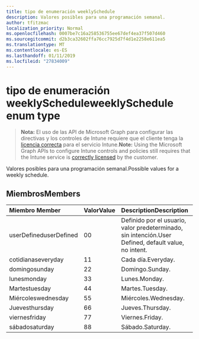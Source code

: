 ```yaml
---
title: tipo de enumeración weeklySchedule
description: Valores posibles para una programación semanal.
author: tfitzmac
localization_priority: Normal
ms.openlocfilehash: 0007be7c16a258536755ee67def4ea37f507d460
ms.sourcegitcommit: d2b3ca32602ffa76cc7925d7f4d1e2258e611ea5
ms.translationtype: MT
ms.contentlocale: es-ES
ms.lasthandoff: 01/11/2019
ms.locfileid: "27834009"
---
```

# <a name="weeklyschedule-enum-type"></a><span data-ttu-id="2c646-103">tipo de enumeración weeklySchedule</span><span class="sxs-lookup"><span data-stu-id="2c646-103">weeklySchedule enum type</span></span>

> <span data-ttu-id="2c646-104">**Nota:** El uso de las API de Microsoft Graph para configurar las directivas y los controles de Intune requiere que el cliente tenga la [licencia correcta](https://go.microsoft.com/fwlink/?linkid=839381) para el servicio Intune.</span><span class="sxs-lookup"><span data-stu-id="2c646-104">**Note:** Using the Microsoft Graph APIs to configure Intune controls and policies still requires that the Intune service is [correctly licensed](https://go.microsoft.com/fwlink/?linkid=839381) by the customer.</span></span>

<span data-ttu-id="2c646-105">Valores posibles para una programación semanal.</span><span class="sxs-lookup"><span data-stu-id="2c646-105">Possible values for a weekly schedule.</span></span>
## <a name="members"></a><span data-ttu-id="2c646-106">Miembros</span><span class="sxs-lookup"><span data-stu-id="2c646-106">Members</span></span>
|<span data-ttu-id="2c646-107">Miembro	</span><span class="sxs-lookup"><span data-stu-id="2c646-107">Member</span></span>|<span data-ttu-id="2c646-108">Valor</span><span class="sxs-lookup"><span data-stu-id="2c646-108">Value</span></span>|<span data-ttu-id="2c646-109">Description</span><span class="sxs-lookup"><span data-stu-id="2c646-109">Description</span></span>|
|:---|:---|:---|
|<span data-ttu-id="2c646-110">userDefined</span><span class="sxs-lookup"><span data-stu-id="2c646-110">userDefined</span></span>|<span data-ttu-id="2c646-111">0</span><span class="sxs-lookup"><span data-stu-id="2c646-111">0</span></span>|<span data-ttu-id="2c646-112">Definido por el usuario, valor predeterminado, sin intención.</span><span class="sxs-lookup"><span data-stu-id="2c646-112">User Defined, default value, no intent.</span></span>|
|<span data-ttu-id="2c646-113">cotidianas</span><span class="sxs-lookup"><span data-stu-id="2c646-113">everyday</span></span>|<span data-ttu-id="2c646-114">1</span><span class="sxs-lookup"><span data-stu-id="2c646-114">1</span></span>|<span data-ttu-id="2c646-115">Cada día.</span><span class="sxs-lookup"><span data-stu-id="2c646-115">Everyday.</span></span>|
|<span data-ttu-id="2c646-116">domingo</span><span class="sxs-lookup"><span data-stu-id="2c646-116">sunday</span></span>|<span data-ttu-id="2c646-117">2</span><span class="sxs-lookup"><span data-stu-id="2c646-117">2</span></span>|<span data-ttu-id="2c646-118">Domingo.</span><span class="sxs-lookup"><span data-stu-id="2c646-118">Sunday.</span></span>|
|<span data-ttu-id="2c646-119">lunes</span><span class="sxs-lookup"><span data-stu-id="2c646-119">monday</span></span>|<span data-ttu-id="2c646-120">3</span><span class="sxs-lookup"><span data-stu-id="2c646-120">3</span></span>|<span data-ttu-id="2c646-121">Lunes.</span><span class="sxs-lookup"><span data-stu-id="2c646-121">Monday.</span></span>|
|<span data-ttu-id="2c646-122">Martes</span><span class="sxs-lookup"><span data-stu-id="2c646-122">tuesday</span></span>|<span data-ttu-id="2c646-123">4</span><span class="sxs-lookup"><span data-stu-id="2c646-123">4</span></span>|<span data-ttu-id="2c646-124">Martes.</span><span class="sxs-lookup"><span data-stu-id="2c646-124">Tuesday.</span></span>|
|<span data-ttu-id="2c646-125">Miércoles</span><span class="sxs-lookup"><span data-stu-id="2c646-125">wednesday</span></span>|<span data-ttu-id="2c646-126">5</span><span class="sxs-lookup"><span data-stu-id="2c646-126">5</span></span>|<span data-ttu-id="2c646-127">Miércoles.</span><span class="sxs-lookup"><span data-stu-id="2c646-127">Wednesday.</span></span>|
|<span data-ttu-id="2c646-128">Jueves</span><span class="sxs-lookup"><span data-stu-id="2c646-128">thursday</span></span>|<span data-ttu-id="2c646-129">6</span><span class="sxs-lookup"><span data-stu-id="2c646-129">6</span></span>|<span data-ttu-id="2c646-130">Jueves.</span><span class="sxs-lookup"><span data-stu-id="2c646-130">Thursday.</span></span>|
|<span data-ttu-id="2c646-131">viernes</span><span class="sxs-lookup"><span data-stu-id="2c646-131">friday</span></span>|<span data-ttu-id="2c646-132">7</span><span class="sxs-lookup"><span data-stu-id="2c646-132">7</span></span>|<span data-ttu-id="2c646-133">Viernes.</span><span class="sxs-lookup"><span data-stu-id="2c646-133">Friday.</span></span>|
|<span data-ttu-id="2c646-134">sábado</span><span class="sxs-lookup"><span data-stu-id="2c646-134">saturday</span></span>|<span data-ttu-id="2c646-135">8</span><span class="sxs-lookup"><span data-stu-id="2c646-135">8</span></span>|<span data-ttu-id="2c646-136">Sábado.</span><span class="sxs-lookup"><span data-stu-id="2c646-136">Saturday.</span></span>|



